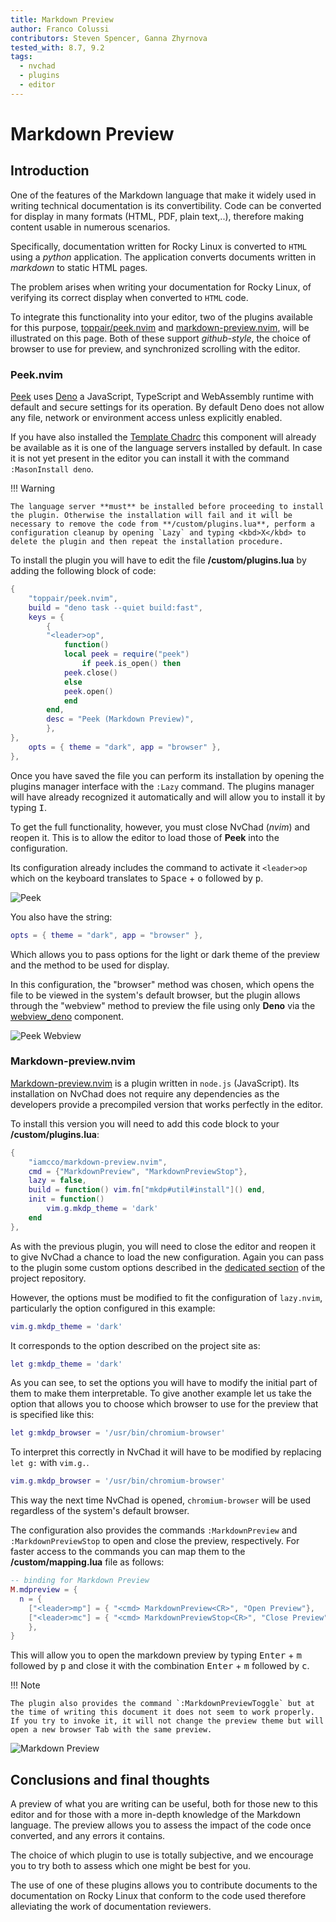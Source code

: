 ```yaml
---
title: Markdown Preview
author: Franco Colussi
contributors: Steven Spencer, Ganna Zhyrnova
tested_with: 8.7, 9.2
tags:
  - nvchad
  - plugins
  - editor
---
```


# Markdown Preview

## Introduction

One of the features of the Markdown language that make it widely used in writing technical documentation is its convertibility. Code can be converted for display in many formats (HTML, PDF, plain text,..), therefore making content usable in numerous scenarios.

Specifically, documentation written for Rocky Linux is converted to `HTML` using a *python* application. The application converts documents written in *markdown* to static HTML pages.

The problem arises when writing your documentation for Rocky Linux, of verifying its correct display when converted to `HTML` code.

To integrate this functionality into your editor, two of the plugins available for this purpose, [toppair/peek.nvim](https://github.com/toppair/peek.nvim) and [markdown-preview.nvim](https://github.com/iamcco/markdown-preview.nvim), will be illustrated on this page. Both of these support *github-style*, the choice of browser to use for preview, and synchronized scrolling with the editor.

### Peek.nvim

[Peek](https://github.com/toppair/peek.nvim) uses [Deno](https://deno.com/manual) a JavaScript, TypeScript and WebAssembly runtime with default and secure settings for its operation. By default Deno does not allow any file, network or environment access unless explicitly enabled.

If you have also installed the [Template Chadrc](../template_chadrc.md) this component will already be available as it is one of the language servers installed by default. In case it is not yet present in the editor you can install it with the command `:MasonInstall deno`.

!!! Warning

    The language server **must** be installed before proceeding to install the plugin. Otherwise the installation will fail and it will be necessary to remove the code from **/custom/plugins.lua**, perform a configuration cleanup by opening `Lazy` and typing <kbd>X</kbd> to delete the plugin and then repeat the installation procedure.

To install the plugin you will have to edit the file **/custom/plugins.lua** by adding the following block of code:

```lua
{
    "toppair/peek.nvim",
    build = "deno task --quiet build:fast",
    keys = {
        {
        "<leader>op",
            function()
            local peek = require("peek")
                if peek.is_open() then
            peek.close()
            else
            peek.open()
            end
        end,
        desc = "Peek (Markdown Preview)",
        },
},
    opts = { theme = "dark", app = "browser" },
},
```

Once you have saved the file you can perform its installation by opening the plugins manager interface with the `:Lazy` command. The plugins manager will have already recognized it automatically and will allow you to install it by typing <kbd>I</kbd>.

To get the full functionality, however, you must close NvChad (*nvim*) and reopen it. This is to allow the editor to load those of **Peek** into the configuration.

Its configuration already includes the command to activate it `<leader>op` which on the keyboard translates to <kbd>Space</kbd> + <kbd>o</kbd> followed by <kbd>p</kbd>.

![Peek](./images/peek_command.png)

You also have the string:

```lua
opts = { theme = "dark", app = "browser" },
```

Which allows you to pass options for the light or dark theme of the preview and the method to be used for display.

In this configuration, the "browser" method was chosen, which opens the file to be viewed in the system's default browser, but the plugin allows through the "webview" method to preview the file using only **Deno** via the [webview_deno](https://github.com/webview/webview_deno) component.

![Peek Webview](./images/peek_webview.png)

### Markdown-preview.nvim

[Markdown-preview.nvim](https://github.com/iamcco/markdown-preview.nvim) is a plugin written in `node.js` (JavaScript). Its installation on NvChad does not require any dependencies as the developers provide a precompiled version that works perfectly in the editor.

To install this version you will need to add this code block to your **/custom/plugins.lua**:

```lua
{
    "iamcco/markdown-preview.nvim",
    cmd = {"MarkdownPreview", "MarkdownPreviewStop"},
    lazy = false,
    build = function() vim.fn["mkdp#util#install"]() end,
    init = function()
        vim.g.mkdp_theme = 'dark'
    end
},
```

As with the previous plugin, you will need to close the editor and reopen it to give NvChad a chance to load the new configuration. Again you can pass to the plugin some custom options described in the [dedicated section](https://github.com/iamcco/markdown-preview.nvim#markdownpreview-config) of the project repository.

However, the options must be modified to fit the configuration of `lazy.nvim`, particularly the option configured in this example:

```lua
vim.g.mkdp_theme = 'dark'
```

It corresponds to the option described on the project site as:

```lua
let g:mkdp_theme = 'dark'
```

As you can see, to set the options you will have to modify the initial part of them to make them interpretable. To give another example let us take the option that allows you to choose which browser to use for the preview that is specified like this:

```lua
let g:mkdp_browser = '/usr/bin/chromium-browser'
```

To interpret this correctly in NvChad it will have to be modified by replacing `let g:` with `vim.g.`.


```lua
vim.g.mkdp_browser = '/usr/bin/chromium-browser'
```

This way the next time NvChad is opened, `chromium-browser` will be used regardless of the system's default browser.

The configuration also provides the commands `:MarkdownPreview` and `:MarkdownPreviewStop` to open and close the preview, respectively. For faster access to the commands you can map them to the **/custom/mapping.lua** file as follows:

```lua
-- binding for Markdown Preview
M.mdpreview = {
  n = {
    ["<leader>mp"] = { "<cmd> MarkdownPreview<CR>", "Open Preview"},
    ["<leader>mc"] = { "<cmd> MarkdownPreviewStop<CR>", "Close Preview"},
    },
}
```

This will allow you to open the markdown preview by typing <kbd>Enter</kbd> + <kbd>m</kbd> followed by <kbd>p</kbd> and close it with the combination <kbd>Enter</kbd> + <kbd>m</kbd> followed by <kbd>c</kbd>.

!!! Note

    The plugin also provides the command `:MarkdownPreviewToggle` but at the time of writing this document it does not seem to work properly. If you try to invoke it, it will not change the preview theme but will open a new browser Tab with the same preview.

![Markdown Preview](./images/markdown_preview_nvim.png)

## Conclusions and final thoughts

A preview of what you are writing can be useful, both for those new to this editor and for those with a more in-depth knowledge of the Markdown language. The preview allows you to assess the impact of the code once converted, and any errors it contains.

The choice of which plugin to use is totally subjective, and we encourage you to try both to assess which one might be best for you.

The use of one of these plugins allows you to contribute documents to the documentation on Rocky Linux that conform to the code used therefore alleviating the work of documentation reviewers.
